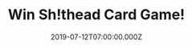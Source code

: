 ---
campaign-uuid: "c-a25c5c78-58c0-4a01-839e-113e887421d2"
type: "Competition"
category: "Entertainment"
date: "2019-07-12T07:00:00.000Z"
end-date: "2019-08-12T07:00:00.000Z"
disable-form: false
is_promoted: false
has_entry_page: true
title: "Win Sh!thead Card Game!"
competition-description: "<p>We have on our hands the game everybody is talking about:\
  \ SH!THEAD, the perfect combination of skill and luck. The aim of the game is to\
  \ lose all of your cards, who'd have thought it! The last person with cards in their\
  \ hand is the SH!THEAD and therefore the loser of the game.</p>\n<p>Does it sound\
  \ like a plan with friends? Click below for a chance to win!</p>\n"
hero-header: "Win Sh!thead Card Game!"
terms-confirmation: "N/A"
banner-img: "https://assets.expresslyapp.com/asset-32db5ccd-cb06-4798-991c-ffb92bdf8439.jpg"
logo-left-href: "aaa.nme.com"
logo-left-image: "https://assets.expresslyapp.com/asset-49b10cb1-cd57-4b9b-a8ef-0eb582ca6c5b.jpg"
logo-left-title: "NMEAAA"
bg-image-hero: "https://assets.expresslyapp.com/asset-8e7d8680-bd96-4fa8-90cb-56beaa863332.jpg"
bg-image-first: "https://assets.expresslyapp.com/asset-d1c6d839-590e-4444-886b-0bf3b22a3b68.jpg"
section1-content: "<p>The fact that there is a dare on the line can make things really\
  \ tense, will it be you? However, the game alone is superb and is fun to play without\
  \ there being a dare on the line. There's no perfect strategy to SH!THEAD, every\
  \ game is unique, so it's strongly recommended you play a few hands to get the hang\
  \ of it before risking it all with a dare.</p>\n<p>There are 52 dares in the pack\
  \ ranging from hilarious and silly to courageous and brave. All of the dares within\
  \ this pack are able to be attempted instantly, no expense is needed to achieve\
  \ them.</p>\n<p>Don’t forget SH!THEAD is not about winning. SH!THEAD is about not\
  \ losing. Enter below for a chance to win it now!</p>\n"
entry-title: "Win Sh!thead Card Game!"
entry-content: "<p>Enter the draw to win Sh!thead Card Game by completing the form\
  \ below before 23:59 on the 12th of August 2019.</p>\n"
has-winner: true
winner-title: "CONGRATULATIONS to Janine H. who won this hilarious game!"
winner-banner: "https://assets.expresslyapp.com/asset-f8d9896e-c3e5-44d1-8e02-7d5e9cabce10.jpg"
prize-description: "Sh!thead Card Game"
special-conditions: "Multiple entries are allowed up to one every day.\r\n\r\nThis\
  \ competition is also available on: http://club.expressly.io/competitons/head-card-game"
country-restrictions:
- "GB"
---